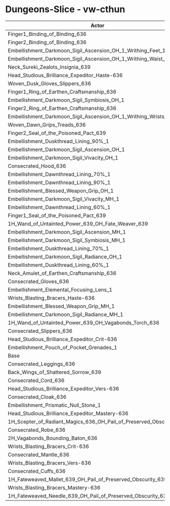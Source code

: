 # Dungeons-Slice - vw-cthun
| Actor | DPS | Increase |
|---|:---:|:---:|
|Finger1_Binding_of_Binding_636|1457149|1.81%|
|Finger2_Binding_of_Binding_636|1456751|1.79%|
|Embellishment_Darkmoon_Sigil_Ascension_OH_1_Writhing_Feet_1|1452791|1.51%|
|Embellishment_Darkmoon_Sigil_Ascension_OH_1_Writhing_Waist_1|1450283|1.33%|
|Neck_Sureki_Zealots_Insignia_639|1448418|1.20%|
|Head_Studious_Brilliance_Expeditor_Haste-636|1447335|1.13%|
|Woven_Dusk_Gloves_Slippers_636|1445523|1.00%|
|Finger1_Ring_of_Earthen_Craftsmanship_636|1445288|0.98%|
|Embellishment_Darkmoon_Sigil_Symbiosis_OH_1|1443477|0.86%|
|Finger2_Ring_of_Earthen_Craftsmanship_636|1443283|0.84%|
|Embellishment_Darkmoon_Sigil_Ascension_OH_1_Writhing_Wrists_1|1443063|0.83%|
|Woven_Dawn_Grips_Treads_636|1442319|0.78%|
|Finger2_Seal_of_the_Poisoned_Pact_639|1442126|0.76%|
|Embellishment_Duskthread_Lining_90%_1|1442014|0.76%|
|Embellishment_Darkmoon_Sigil_Ascension_OH_1|1440248|0.63%|
|Embellishment_Darkmoon_Sigil_Vivacity_OH_1|1439577|0.59%|
|Consecrated_Hood_636|1439224|0.56%|
|Embellishment_Dawnthread_Lining_70%_1|1438715|0.53%|
|Embellishment_Dawnthread_Lining_90%_1|1438545|0.51%|
|Embellishment_Blessed_Weapon_Grip_OH_1|1437040|0.41%|
|Embellishment_Darkmoon_Sigil_Vivacity_MH_1|1436667|0.38%|
|Embellishment_Dawnthread_Lining_60%_1|1436550|0.37%|
|Finger1_Seal_of_the_Poisoned_Pact_639|1436238|0.35%|
|1H_Wand_of_Untainted_Power_639_OH_Fate_Weaver_639|1436211|0.35%|
|Embellishment_Darkmoon_Sigil_Ascension_MH_1|1436099|0.34%|
|Embellishment_Darkmoon_Sigil_Symbiosis_MH_1|1435919|0.33%|
|Embellishment_Duskthread_Lining_70%_1|1435749|0.32%|
|Embellishment_Darkmoon_Sigil_Radiance_OH_1|1435743|0.32%|
|Embellishment_Duskthread_Lining_60%_1|1435474|0.30%|
|Neck_Amulet_of_Earthen_Craftsmanship_636|1435366|0.29%|
|Consecrated_Gloves_636|1434215|0.21%|
|Embellishment_Elemental_Focusing_Lens_1|1433275|0.15%|
|Wrists_Blasting_Bracers_Haste-636|1433071|0.13%|
|Embellishment_Blessed_Weapon_Grip_MH_1|1432493|0.09%|
|Embellishment_Darkmoon_Sigil_Radiance_MH_1|1432191|0.07%|
|1H_Wand_of_Untainted_Power_639_OH_Vagabonds_Torch_636|1432041|0.06%|
|Consecrated_Slippers_636|1431781|0.04%|
|Head_Studious_Brilliance_Expeditor_Crit-636|1431559|0.03%|
|Embellishment_Pouch_of_Pocket_Grenades_1|1431219|0.00%|
|Base|1431198|0.00%|
|Consecrated_Leggings_636|1429916|-0.09%|
|Back_Wings_of_Shattered_Sorrow_639|1429519|-0.12%|
|Consecrated_Cord_636|1429225|-0.14%|
|Head_Studious_Brilliance_Expeditor_Vers-636|1428454|-0.19%|
|Consecrated_Cloak_636|1428339|-0.20%|
|Embellishment_Prismatic_Null_Stone_1|1428119|-0.22%|
|Head_Studious_Brilliance_Expeditor_Mastery-636|1427833|-0.24%|
|1H_Scepter_of_Radiant_Magics_636_OH_Pail_of_Preserved_Obscurity_639|1426945|-0.30%|
|Consecrated_Robe_636|1426943|-0.30%|
|2H_Vagabonds_Bounding_Baton_636|1426477|-0.33%|
|Wrists_Blasting_Bracers_Crit-636|1425429|-0.40%|
|Consecrated_Mantle_636|1425364|-0.41%|
|Wrists_Blasting_Bracers_Vers-636|1425205|-0.42%|
|Consecrated_Cuffs_636|1424244|-0.49%|
|1H_Fateweaved_Mallet_639_OH_Pail_of_Preserved_Obscurity_639|1422904|-0.58%|
|Wrists_Blasting_Bracers_Mastery-636|1422548|-0.60%|
|1H_Fateweaved_Needle_639_OH_Pail_of_Preserved_Obscurity_639|1420241|-0.77%|

